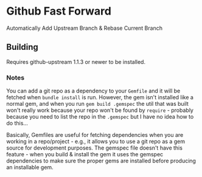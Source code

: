 # Github Fast Forward

Automatically Add Upstream Branch & Rebase Current Branch

## Building

Requires github-upstream 1.1.3 or newer to be installed.

### Notes

You can add a git repo as a dependency to your `Gemfile` and it will be fetched when `bundle install` is run. However, the gem isn't installed like a normal gem, and when you run `gem build .gemspec` the util that was built won't really work because your repo won't be found by `require` - probably because you need to list the repo in the `.gemspec` but I have no idea how to do this...

Basically, Gemfiles are useful for fetching dependencies when you are working in a repo/project - e.g., it allows you to use a git repo as a gem source for development purposes. The gemspec file doesn't have this feature - when you build & install the gem it uses the gemspec dependencies to make sure the proper gems are installed before producing an installable gem. 
